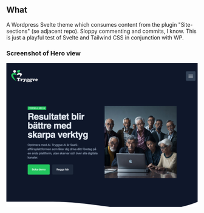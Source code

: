 ## What
A Wordpress Svelte theme which consumes content from the plugin "Site-sections" (se adjacent repo).
Sloppy commenting and commits, I know. This is just a playful test of Svelte and Tailwind CSS in conjunction with WP.

### Screenshot of Hero view
![Screenshot](https://github.com/Tdude/sveltekit-wp-theme/blob/main/Screenshot%202024-11-28%20at%2015.42.46.png "Hero view")
